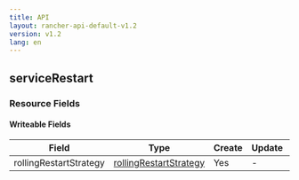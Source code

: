 ```yaml
---
title: API
layout: rancher-api-default-v1.2
version: v1.2
lang: en
---
```


## serviceRestart



### Resource Fields

#### Writeable Fields

Field | Type | Create | Update | Default | Notes
---|---|---|---|---|---
rollingRestartStrategy | [rollingRestartStrategy]({{site.baseurl}}/rancher/{{page.version}}/{{page.lang}}/api/api-resources/rollingRestartStrategy/) | Yes | - | - | 



<br>
